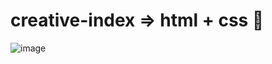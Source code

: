 # creative-index => html + css 💪
![image](https://user-images.githubusercontent.com/100095709/206611169-1db58ed7-d8b8-4822-8434-4f503ab295d3.png)

